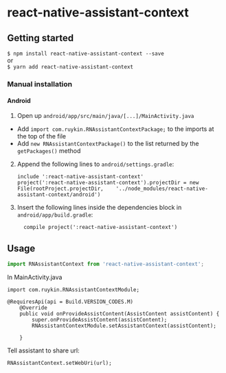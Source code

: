 
# react-native-assistant-context

## Getting started

`$ npm install react-native-assistant-context --save` <br>
or <br>
`$ yarn add react-native-assistant-context`

### Manual installation

#### Android

1. Open up `android/app/src/main/java/[...]/MainActivity.java`
  - Add `import com.ruykin.RNAssistantContextPackage;` to the imports at the top of the file
  - Add `new RNAssistantContextPackage()` to the list returned by the `getPackages()` method
2. Append the following lines to `android/settings.gradle`:
  	```
  	include ':react-native-assistant-context'
  	project(':react-native-assistant-context').projectDir = new File(rootProject.projectDir, 	'../node_modules/react-native-assistant-context/android')
  	```
3. Insert the following lines inside the dependencies block in `android/app/build.gradle`:
  	```
      compile project(':react-native-assistant-context')
  	```


## Usage
```javascript
import RNAssistantContext from 'react-native-assistant-context';
```

In MainActivity.java
```
import com.ruykin.RNAssistantContextModule;
```

```
@RequiresApi(api = Build.VERSION_CODES.M)
    @Override
    public void onProvideAssistContent(AssistContent assistContent) {
        super.onProvideAssistContent(assistContent);
        RNAssistantContextModule.setAssistantContext(assistContent);

    }
```
Tell assistant to share url:
```
RNAssistantContext.setWebUri(url);
```
